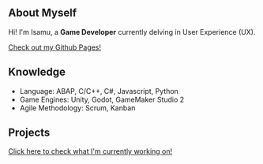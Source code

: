 ## About Myself

Hi! I'm Isamu, a **Game Developer** currently delving in User Experience (UX).

[Check out my Github Pages!](https://lenacius.github.io/Lenacius/)

## Knowledge

- Language: ABAP, C/C++, C#, Javascript, Python
- Game Engines: Unity, Godot, GameMaker Studio 2
- Agile Methodology: Scrum, Kanban

## Projects

[Click here to check what I'm currently working on!](https://lenacius.github.io/Lenacius/Projects/)